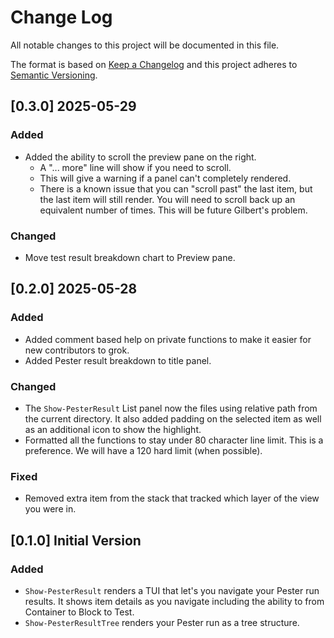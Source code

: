 # Change Log

All notable changes to this project will be documented in this file.

The format is based on [Keep a Changelog](http://keepachangelog.com/)
and this project adheres to [Semantic Versioning](http://semver.org/).

## [0.3.0] 2025-05-29

### Added

- Added the ability to scroll the preview pane on the right.
  - A "... more" line will show if you need to scroll.
  - This will give a warning if a panel can't completely rendered.
  - There is a known issue that you can "scroll past" the last item, but the
    last item will still render. You will need to scroll back up an equivalent
    number of times. This will be future Gilbert's problem.

### Changed

- Move test result breakdown chart to Preview pane.

## [0.2.0] 2025-05-28

### Added

- Added comment based help on private functions to make it easier for new
  contributors to grok.
- Added Pester result breakdown to title panel.

### Changed

- The `Show-PesterResult` List panel now the files using relative path from the
  current directory. It also added padding on the selected item as well as an
  additional icon to show the highlight.
- Formatted all the functions to stay under 80 character line limit. This is a
  preference. We will have a 120 hard limit (when possible).

### Fixed

- Removed extra item from the stack that tracked which layer of the view you
  were in.

## [0.1.0] Initial Version

### Added

- `Show-PesterResult` renders a TUI that let's you navigate your Pester run
  results. It shows item details as you navigate including the ability to from
  Container to Block to Test.
- `Show-PesterResultTree` renders your Pester run as a tree structure.
